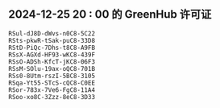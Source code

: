 ## 2024-12-25 20 : 00 的 GreenHub 许可证
```
RSul-dJ8D-dWvs-n0C8-5C22
RSts-pkwR-tSak-puC8-33D8
RStD-PiQc-7Dhs-t8C8-A9FB
RSsX-AGXd-HF93-wKC8-439F
RSsO-ADSh-KfcT-jKC8-06F3
RSsM-SOlu-19ax-oQC8-701B
RSs0-8Utm-rszI-5BC8-3105
RSqa-Yt55-STcS-cQC8-C0EE
RSor-783x-7Ve6-FgC8-11A4
RSoo-xo8C-3Zzz-8eC8-3D33
```
